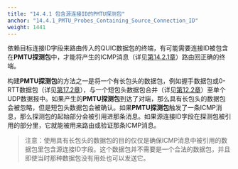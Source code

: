 ```yaml
---
title: "14.4.1 包含源连接ID的PMTU探测包"
anchor: "14.4.1_PMTU_Probes_Containing_Source_Connection_ID"
weight: 1441
---
```


依赖目标连接ID字段来路由传入的QUIC数据包的终端，有可能需要连接ID被包含在**PMTU探测包**中，才能将产生的ICMP消息（详见[第14.2.1章]()）路由回正确的终端。

构建**PMTU探测包**的方法之一是将一个有长包头的数据包，例如握手数据包或0-RTT数据包（详见[第17.2章]()），与一个短包头数据包合并（详见[第12.2章]()）至单个UDP数据报中。如果产生的**PMTU探测包**到达了对端，那么具有长包头的数据包会被忽略，但是短包头数据包会被确认。如果**PMTU探测包**触发了一条ICMP消息，那么探测包的起始部分会被引用进那条消息。如果源连接ID字段在探测包被引用的部分里，它就能被用来路由或验证那条ICMP消息。

> 注意：使用具有长包头的数据包的目的仅仅是确保ICMP消息中被引用的数据包里包含源连接ID字段。这个数据包并不需要是一个合法的数据包，并且即使当时那种数据包没有用处也可以发送它。
